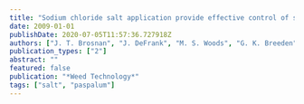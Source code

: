 ```yaml
---
title: "Sodium chloride salt application provide effective control of sourgrass (Paspalum conjugatum) in seashore paspalum turf"
date: 2009-01-01
publishDate: 2020-07-05T11:57:36.727918Z
authors: ["J. T. Brosnan", "J. DeFrank", "M. S. Woods", "G. K. Breeden"]
publication_types: ["2"]
abstract: ""
featured: false
publication: "*Weed Technology*"
tags: ["salt", "paspalum"]
---
```


